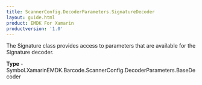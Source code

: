 ```yaml
---
title: ScannerConfig.DecoderParameters.SignatureDecoder
layout: guide.html
product: EMDK For Xamarin
productversion: '1.0'
---
```

The Signature class provides access to parameters that are available for the Signature decoder.

**Type** - Symbol.XamarinEMDK.Barcode.ScannerConfig.DecoderParameters.BaseDecoder













